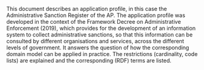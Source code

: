 This document describes an application profile, in this case the Administrative Sanction Register of the AP. The application profile was developed in the context of the Framework Decree on Administrative Enforcement (2019), which provides for the development of an information system to collect administrative sanctions, so that this information can be consulted by different organisations and services, across the different levels of government. It answers the question of how the corresponding domain model can be applied in practice. The restrictions (cardinality, code lists) are explained and the corresponding (RDF) terms are listed.